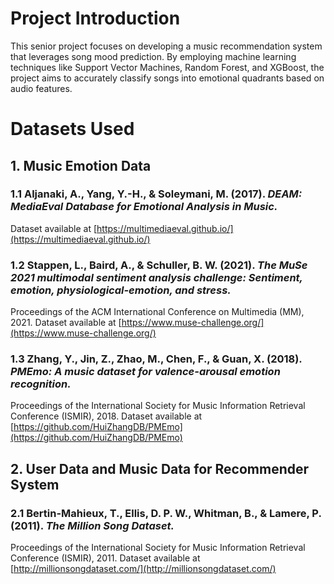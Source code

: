 # Project Introduction

This senior project focuses on developing a music recommendation system that leverages song mood prediction. By employing machine learning techniques like Support Vector Machines, Random Forest, and XGBoost, the project aims to accurately classify songs into emotional quadrants based on audio features.

# Datasets Used

## 1. Music Emotion Data
### 1.1 Aljanaki, A., Yang, Y.-H., & Soleymani, M. (2017). *DEAM: MediaEval Database for Emotional Analysis in Music.*  
Dataset available at [https://multimediaeval.github.io/](https://multimediaeval.github.io/)

### 1.2 Stappen, L., Baird, A., & Schuller, B. W. (2021). *The MuSe 2021 multimodal sentiment analysis challenge: Sentiment, emotion, physiological-emotion, and stress.*  
Proceedings of the ACM International Conference on Multimedia (MM), 2021. Dataset available at [https://www.muse-challenge.org/](https://www.muse-challenge.org/)

### 1.3 Zhang, Y., Jin, Z., Zhao, M., Chen, F., & Guan, X. (2018). *PMEmo: A music dataset for valence-arousal emotion recognition.*  
Proceedings of the International Society for Music Information Retrieval Conference (ISMIR), 2018. Dataset available at [https://github.com/HuiZhangDB/PMEmo](https://github.com/HuiZhangDB/PMEmo)

## 2. User Data and Music Data for Recommender System
### 2.1 Bertin-Mahieux, T., Ellis, D. P. W., Whitman, B., & Lamere, P. (2011). *The Million Song Dataset.*  
Proceedings of the International Society for Music Information Retrieval Conference (ISMIR), 2011. Dataset available at [http://millionsongdataset.com/](http://millionsongdataset.com/)

